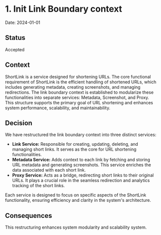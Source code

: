 # 1. Init Link Boundary context

Date: 2024-01-01

## Status

Accepted

## Context

ShortLink is a service designed for shortening URLs. The core functional requirement of ShortLink is the efficient 
handling of shortened URLs, which includes generating metadata, creating screenshots, and managing redirections. 
The link boundary context is established to modularize these functionalities into separate services: Metadata, 
Screenshot, and Proxy. This structure supports the primary goal of URL shortening and enhances system performance, 
scalability, and maintainability.

## Decision

We have restructured the link boundary context into three distinct services:

+ **Link Service:** Responsible for creating, updating, deleting, and managing short links. It serves as the core 
for URL shortening functionalities.
+ **Metadata Service:** Adds context to each link by fetching and storing URL metadata and generating screenshots. 
This service enriches the data associated with each short link.
+ **Proxy Service:** Acts as a bridge, redirecting short links to their original URLs. It plays a crucial role 
in the seamless redirection and analytics tracking of the short links.

Each service is designed to focus on specific aspects of the ShortLink functionality, ensuring efficiency and clarity 
in the system's architecture.

## Consequences

This restructuring enhances system modularity and scalability system.
